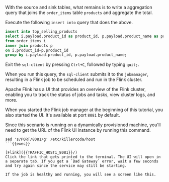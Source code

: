 With the source and sink tables, what remains is to write a aggregation query that joins the `order_items` table `products` and aggregate the total.

Execute the following `insert into` query that does the above.

```sql
insert into top_selling_products
select i.payload.product_id as product_id, p.payload.product_name as product_name, sum(i.payload.total_price) as total_sales
from order_items i
inner join products p
on i.product_id=p.product_id
group by i.payload.product_id, p.payload.product_name;
```

Exit the `sql-client` by pressing `Ctrl+C`, followed by typing `quit;`.

When you run this query, the `sql-client` submits it to the `jobmanager`, resulting in a Flink job to be scheduled and run in the Flink cluster.

Apache Flink has a UI that provides an overview of the Flink cluster, enabling you to track the status of jobs and tasks, view cluster logs, and more.

When you started the Flink job manager at the beginning of this tutorial, you also started the UI. It's available at port `8081` by default.

Since this scenario is running on a dynamically provisioned machine, you'll need to get the URL of the Flink UI instance by running this command.

```
sed 's/PORT/8081/g' /etc/killercoda/host
```{{exec}}

[Flink]({{TRAFFIC_HOST1_8081}}/)
Click the link that gets printed to the terminal. The UI will open in a separate tab. If you get a `Bad Gateway` error, wait a few seconds and try again since the service may still be starting.

If the job is healthy and running, you will see a screen like this.